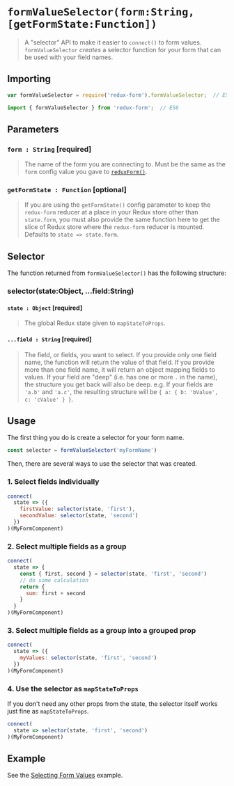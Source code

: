 # `formValueSelector(form:String, [getFormState:Function])`

> A "selector" API to make it easier to `connect()` to form values. `formValueSelector` _creates_
a selector function for your form that can be used with your field names.

## Importing

```javascript
var formValueSelector = require('redux-form').formValueSelector;  // ES5
```
```javascript
import { formValueSelector } from 'redux-form';  // ES6
```

## Parameters

### `form : String` [required]

> The name of the form you are connecting to. Must be the same as the `form` config value you 
gave to [`reduxForm()`](http://redux-form.com/6.0.0-rc.4/docs/api/ReduxForm.md/).

### `getFormState : Function` [optional]

> If you are using the `getFormState()` config parameter to keep the `redux-form` reducer at a 
place in your Redux store other than `state.form`, you must also provide the same function here 
to get the slice of Redux store where the `redux-form` reducer is mounted. Defaults to
`state => state.form`.

## Selector

The function returned from `formValueSelector()` has the following structure:

### selector(state:Object, ...field:String)

#### `state : Object` [required]

> The global Redux state given to `mapStateToProps`.

#### `...field : String` [required]

> The field, or fields, you want to select. If you provide only one field name, the function will
return the value of that field. If you provide more than one field name, it will return an object
mapping fields to values. If your field are "deep" (i.e. has one or more `.` in the name), the 
structure you get back will also be deep. e.g. If your fields are `'a.b'` and `'a.c'`, the 
resulting structure will be `{ a: { b: 'bValue', c: 'cValue' } }`.

## Usage

The first thing you do is create a selector for your form name.

```javascript
const selector = formValueSelector('myFormName')
```

Then, there are several ways to use the selector that was created.

### 1. Select fields individually

```javascript
connect(
  state => ({
    firstValue: selector(state, 'first'),
    secondValue: selector(state, 'second')
  })
)(MyFormComponent)
```

### 2. Select multiple fields as a group

```javascript
connect(
  state => {
    const { first, second } = selector(state, 'first', 'second')
    // do some calculation
    return {
      sum: first + second
    }
  }
)(MyFormComponent)
```

### 3. Select multiple fields as a group into a grouped prop

```javascript
connect(
  state => ({
    myValues: selector(state, 'first', 'second')
  })
)(MyFormComponent)
```

### 4. Use the selector as `mapStateToProps`

If you don't need any other props from the state, the selector itself works just fine as 
`mapStateToProps`.

```javascript
connect(
  state => selector(state, 'first', 'second')
)(MyFormComponent)
```

## Example

See the
[Selecting Form Values](http://redux-form.com/6.0.0-rc.4/examples/selectingFormValues/) example.
